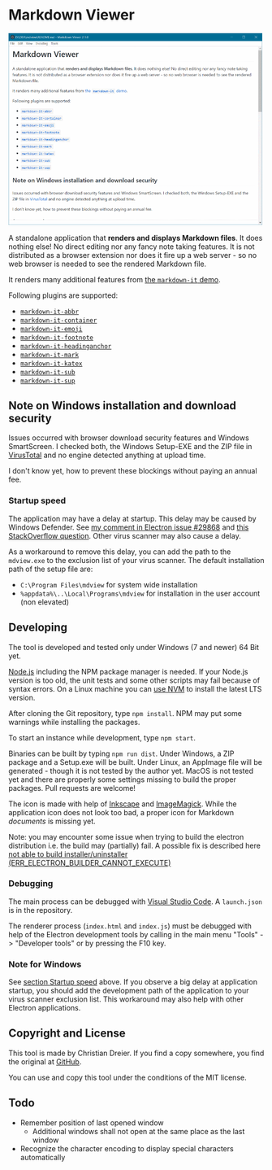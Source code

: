 # Markdown Viewer

<!-- markdownlint-disable-next-line MD033-->
[<img src="doc/screenshot-thumb.png" width="500">](doc/screenshots.md "display the full sized screenshot(s)")

A standalone application that **renders and displays Markdown files**. It does nothing else! No direct editing nor any fancy note taking features. It is not distributed as a browser extension nor does it fire up a web server - so no web browser is needed to see the rendered Markdown file.

It renders many additional features from [the `markdown-it` demo](https://markdown-it.github.io/).

Following plugins are supported:

- [`markdown-it-abbr`](https://github.com/markdown-it/markdown-it-abbr)
- [`markdown-it-container`](https://github.com/markdown-it/markdown-it-container)
- [`markdown-it-emoji`](https://github.com/markdown-it/markdown-it-emoji)
- [`markdown-it-footnote`](https://github.com/markdown-it/markdown-it-footnote)
- [`markdown-it-headinganchor`](https://github.com/adam-p/markdown-it-headinganchor)
- [`markdown-it-mark`](https://github.com/markdown-it/markdown-it-mark)
- [`markdown-it-katex`](https://github.com/waylonflinn/markdown-it-katex)
- [`markdown-it-sub`](https://github.com/markdown-it/markdown-it-sub)
- [`markdown-it-sup`](https://github.com/markdown-it/markdown-it-sup)

## Note on Windows installation and download security

Issues occurred with browser download security features and Windows SmartScreen. I checked both, the Windows Setup-EXE and the ZIP file in [VirusTotal](https://www.virustotal.com) and no engine detected anything at upload time.

I don't know yet, how to prevent these blockings without paying an annual fee.

### Startup speed

The application may have a delay at startup. This delay may be caused by Windows Defender. See [my comment in Electron issue #29868](https://github.com/electron/electron/issues/29868#issuecomment-869049066) and [this StackOverflow question](https://stackoverflow.com/questions/67982430/windows-defender-slowing-down-electron-startup). Other virus scanner may also cause a delay.

As a workaround to remove this delay, you can add the path to the `mdview.exe` to the exclusion list of your virus scanner. The default installation path of the setup file are:

- `C:\Program Files\mdview` for system wide installation
- `%appdata%\..\Local\Programs\mdview` for installation in the user account (non elevated)

## Developing

The tool is developed and tested only under Windows (7 and newer) 64 Bit yet.

[Node.js](https://nodejs.org/en/) including the NPM package manager is needed. If your Node.js version is too old, the unit tests and some other scripts may fail because of syntax errors. On a Linux machine you can [use NVM](https://www.freecodecamp.org/news/how-to-install-node-js-on-ubuntu-and-update-npm-to-the-latest-version/) to install the latest LTS version.

After cloning the Git repository, type `npm install`. NPM may put some warnings while installing the packages.

To start an instance while development, type `npm start`.

Binaries can be built by typing `npm run dist`. Under Windows, a ZIP package and a Setup.exe will be built. Under Linux, an AppImage file will be generated - though it is not tested by the author yet. MacOS is not tested yet and there are properly some settings missing to build the proper packages. Pull requests are welcome!

The icon is made with help of [Inkscape](https://inkscape.org/en/) and [ImageMagick](https://www.imagemagick.org). While the application icon does not look too bad, a proper icon for Markdown *documents* is missing yet.

Note: you may encounter some issue when trying to build the electron distribution i.e. the build may (partially) fail.
A possible fix is described here [not able to build installer/uninstaller (ERR_ELECTRON_BUILDER_CANNOT_EXECUTE)](doc/development-build-installer-issue.md)

### Debugging

The main process can be debugged with [Visual Studio Code](https://code.visualstudio.com/). A `launch.json` is in the repository.

The renderer process (`index.html` and `index.js`) must be debugged with help of the Electron development tools by calling in the main menu "Tools" -> "Developer tools" or by pressing the F10 key.

### Note for Windows

See [section Startup speed](#startup-speed) above. If you observe a big delay at application startup, you should add the  development path of the application to your virus scanner exclusion list. This workaround may also help with other Electron applications.

## Copyright and License

This tool is made by Christian Dreier. If you find a copy somewhere, you find the original at [GitHub](https://github.com/c3er/mdview).

You can use and copy this tool under the conditions of the MIT license.

## Todo

- Remember position of last opened window
  - Additional windows shall not open at the same place as the last window
- Recognize the character encoding to display special characters automatically
